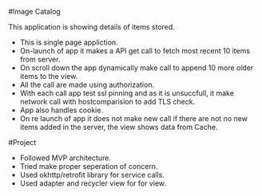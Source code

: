 #Image Catalog

This application is showing details of items stored.

- This is single page appliction.
- On-launch of app it makes a API get call to fetch most recent 10 items from server.
- On scroll down the app dynamically make call to append 10 more older items to the view.
- All the call are made using authorization.
- With each call app test ssl pinning and as it is unsuccfull, it make network call with hostcomparision to add
TLS check.
- App also handles cookie.
- On re launch of app it does not make new call if there are not no new items added in the server, the view shows data
from Cache.

#Project
- Followed MVP architecture.
- Tried make proper seperation of concern.
- Used okhttp/retrofit library for service calls.
- Used adapter and recycler view for for view.
